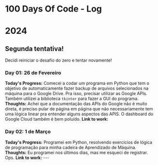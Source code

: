 # 100 Days Of Code - Log

# 2024
<!---
(Example 1)
 ### Day 0: 01 de Janeiro 
**Today's Progress**: 
**Thoughts:** 
**Link to work:**
-->
## Segunda tentativa!
Decidi reiniciar o desafio do zero e tentar novamente!

### Day 01: 26 de Fevereiro
**Today's Progress:** Comecei a codar um programa em Python que tem o objetivo de automaticamente fazer backup de arquivos selecionados na máquina para o Google Drive. Pra isso, precisar utilizar as Google APIs. Também utilizei a biblioteca `tkinter` para fazer a GUI do programa.
**Thoughts:** Achei que a documentação das APIs do Google não é muito direta, é preciso pular de página em página que não necessariamente tem uma lógica linear pra entender alguns aspectos das APIS. O dashboard do Google Cloud também é bem poluído.
**Link to work:**

### Day 02: 1 de Março
**Today's Progress:** Programei em Python, resolvendo exercícios de lógica de programação para minha cadeira de Aprendizado de Máquina.
**Thoughts:** Eu programei nos últimos dias, mas me esqueci de registrar. Ops.
**Link to work:** ---
